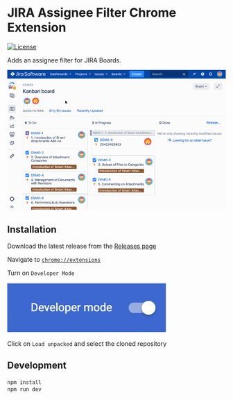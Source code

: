 # JIRA Assignee Filter Chrome Extension
[![License](http://img.shields.io/:license-mit-blue.svg)](https://github.com/anttiviljami/jira-assignee-filter-chrome-extension/blob/master/LICENSE)

Adds an assignee filter for JIRA Boards.

![Demo](demo.gif)

## Installation

Download the latest release from the [Releases page](https://github.com/anttiviljami/jira-assignee-filter-chrome-extension/releases)

Navigate to [`chrome://extensions`](chrome://extensions)

Turn on `Developer Mode`

![Developer mode screenshot](developer-mode.png)

Click on `Load unpacked` and select the cloned repository

## Development

```
npm install
npm run dev
```

